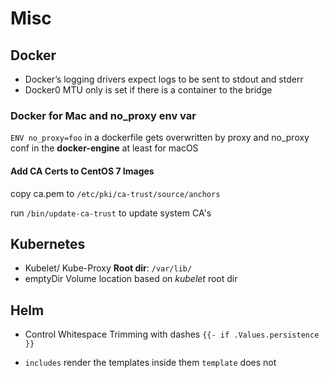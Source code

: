 # Misc

## Docker

* Docker’s logging drivers expect logs to be sent to stdout and stderr
* Docker0 MTU only is set if there is a container to the bridge

### Docker for Mac and no_proxy env var
`ENV no_proxy=foo` in a dockerfile gets overwritten by proxy and no_proxy conf in the **docker-engine** at least for macOS

#### Add CA Certs to CentOS 7 Images
copy ca.pem to `/etc/pki/ca-trust/source/anchors`

run `/bin/update-ca-trust` to update system CA's

## Kubernetes

- Kubelet/ Kube-Proxy **Root dir**: `/var/lib/`
- emptyDir Volume location based on *kubelet* root dir

## Helm

- Control Whitespace Trimming with dashes `{{- if .Values.persistence }}`

- `includes` render the templates inside them `template` does not 